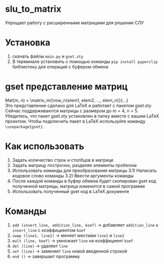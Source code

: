 # slu_to_matrix
Упрощает работу с расширенными матрицами для решения СЛУ

# Установка
1) скачать файлы ```main.py``` и ```gset.sty``` 
2) В терминале установить с помощью команды ```pip install pyperclip``` библиотеку для операций с буфером обмена


# gset представление матриц
Mat(m, n) = \matrix_m{\row_n{elem1, elem2, ..., elem_n}}{...} \
Это представление сделано для LaTeX и работает с пакетом gset.sty \
Сейчас поддерживаются матрицы с размером до m = 4, n = 5. 
Убедитесь, что пакет gset.sty установлен в папку вместе с вашим LaTeX проектом.
Чтобы подключить пакет в LaTeX используйте команду ```\usepackage{gset}```.

# Как использовать
1) Задать количество строк и столбцов в матрице
2) Задать матрицу построчно, разделяя элементы пробелом
3) Использовать команды для преобразования матрицы
3.1) Написать кодовое слово команды
3.2) Ввести аргументы команды
4) После каждой команды в буфер обмена будет скопирован gset код полученной матрицы, матрица изменится в самой программе
5) Использовать полученный gset код в LaTeX документе

# Команды
1) ```add (insert_line, addition_line, koef)``` -> добавляет ```addition_line``` к ```insert_line``` с коэффициентом ```koef```
2) ```swap (line1, line2)``` -> меняет местами ```line1``` и ```line2```
3) ```mult (line, koef)``` -> умножает ```line``` на коэффициент ```koef```
4) ```del (line)``` -> удаляет ```line```
5) ```set (line)``` -> заменяет ```line``` новой введенной строкой
6) ```end ()``` -> завершает программу
